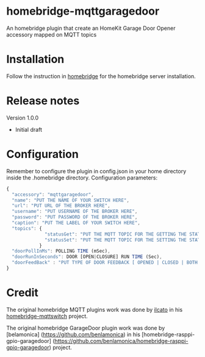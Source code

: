 # homebridge-mqttgaragedoor
An homebridge plugin that create an HomeKit Garage Door Opener accessory mapped on MQTT topics

# Installation
Follow the instruction in [homebridge](https://www.npmjs.com/package/homebridge) for the homebridge server installation.
    
# Release notes
Version 1.0.0
+ Initial draft

# Configuration
Remember to configure the plugin in config.json in your home directory inside the .homebridge directory. Configuration parameters:
```javascript
{
  "accessory": "mqttgaragedoor",
  "name": "PUT THE NAME OF YOUR SWITCH HERE",
  "url": "PUT URL OF THE BROKER HERE",
  "username": "PUT USERNAME OF THE BROKER HERE",
  "password": "PUT PASSWORD OF THE BROKER HERE",
  "caption": "PUT THE LABEL OF YOUR SWITCH HERE",
  "topics": {
              "statusGet": "PUT THE MQTT TOPIC FOR THE GETTING THE STATUS OF YOUR SWITCH HERE",
              "statusSet": "PUT THE MQTT TOPIC FOR THE SETTING THE STATUS OF YOUR SWITCH HERE"
            }
  "doorPollInMs": POLLING TIME (mSec),
  "doorRunInSeconds": DOOR [OPEN|CLOSURE] RUN TIME (Sec),
  "doorFeedBack" : "PUT TYPE OF DOOR FEEDBACK [ OPENED | CLOSED | BOTH | NONE ]"
}
```

# Credit

The original homebridge MQTT plugins work was done by [ilcato](https://github.com/ilcato) in his [homebridge-mqttswitch](https://github.com/ilcato/homebridge-mqttswitch) project.

The original homebridge GarageDoor plugin work was done by [belamonica] (https://github.com/benlamonica) in his [homebridge-rasppi-gpio-garagedoor] (https://github.com/benlamonica/homebridge-rasppi-gpio-garagedoor) project.


